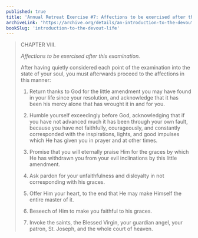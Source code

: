 ```yaml
---
published: true
title: 'Annual Retreat Exercise #7: Affections to be exercised after this examination'
archiveLink: 'https://archive.org/details/an-introduction-to-the-devout-life/page/273?view=theater'
bookSlug: 'introduction-to-the-devout-life'
---
```


> CHAPTER VIII.
>
> *Affections to be exercised after this examination.*
>
> After having quietly considered each point of the examination into the state of your soul, you must afterwards proceed to the affections in this manner:
>
> 1. Return thanks to God for the little amendment you may have found in your life since your resolution, and acknowledge that it has been his mercy alone that has wrought it in and for you.
>
> 2. Humble yourself exceedingly before God, acknowledging that if you have not advanced much it has been through your own fault, because you have not faithfully, courageously, and constantly corresponded with the inspirations, lights, and good impulses which He has given you in prayer and at other times.
>
> 3. Promise that you will eternally praise Him for the graces by which He has withdrawn you from your evil inclinations by this little amendment.
>
> 4. Ask pardon for your unfaithfulness and disloyalty in not corresponding with his graces.
>
> 5. Offer Him your heart, to the end that He may make Himself the entire master of it.
>
> 6. Beseech of Him to make you faithful to his graces.
>
> 7. Invoke the saints, the Blessed Virgin, your guardian angel, your patron, St. Joseph, and the whole court of heaven.
